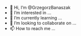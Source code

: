 - 👋 Hi, I’m @GrzegorzBanaszak
- 👀 I’m interested in ...
- 🌱 I’m currently learning ...
- 💞️ I’m looking to collaborate on ...
- 📫 How to reach me ...

<!---
GrzegorzBanaszak/GrzegorzBanaszak is a ✨ special ✨ repository because its `README.md` (this file) appears on your GitHub profile.
You can click the Preview link to take a look at your changes.
--->
